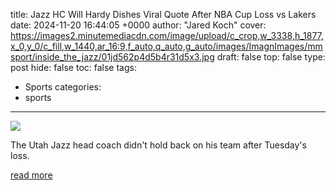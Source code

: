 title: Jazz HC Will Hardy Dishes Viral Quote After NBA Cup Loss vs Lakers
date: 2024-11-20 16:44:05 +0000
author: "Jared Koch"
cover: https://images2.minutemediacdn.com/image/upload/c_crop,w_3338,h_1877,x_0,y_0/c_fill,w_1440,ar_16:9,f_auto,q_auto,g_auto/images/ImagnImages/mmsport/inside_the_jazz/01jd562p4d5b4r31d5x3.jpg
draft: false
top: false
type: post
hide: false
toc: false
tags:
  - Sports
categories:
  - sports
---

![](https://images2.minutemediacdn.com/image/upload/c_crop,w_3338,h_1877,x_0,y_0/c_fill,w_1440,ar_16:9,f_auto,q_auto,g_auto/images/ImagnImages/mmsport/inside_the_jazz/01jd562p4d5b4r31d5x3.jpg)

The Utah Jazz head coach didn't hold back on his team after Tuesday's loss.

[read more](https://www.si.com/nba/jazz/news/jazz-will-hardy-dishes-viral-quote-after-loss-lakers)
